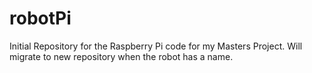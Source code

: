 # robotPi
Initial Repository for the Raspberry Pi code for my Masters Project. Will migrate to new repository when the robot has a name.

